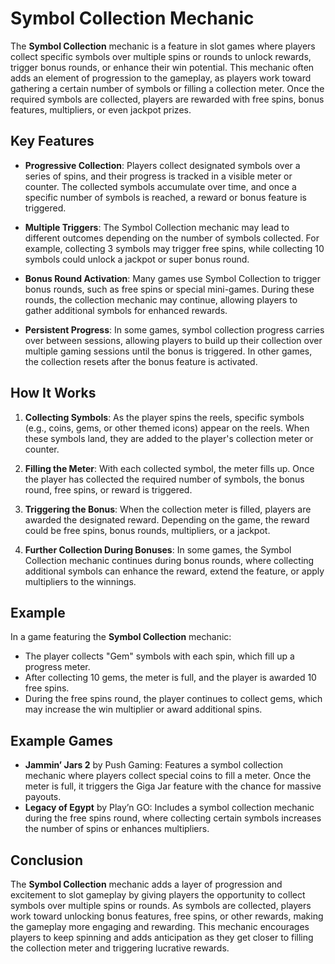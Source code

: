 # Symbol Collection Mechanic

The **Symbol Collection** mechanic is a feature in slot games where players collect specific symbols over multiple spins or rounds to unlock rewards, trigger bonus rounds, or enhance their win potential. This mechanic often adds an element of progression to the gameplay, as players work toward gathering a certain number of symbols or filling a collection meter. Once the required symbols are collected, players are rewarded with free spins, bonus features, multipliers, or even jackpot prizes.

## Key Features

- **Progressive Collection**: Players collect designated symbols over a series of spins, and their progress is tracked in a visible meter or counter. The collected symbols accumulate over time, and once a specific number of symbols is reached, a reward or bonus feature is triggered.

- **Multiple Triggers**: The Symbol Collection mechanic may lead to different outcomes depending on the number of symbols collected. For example, collecting 3 symbols may trigger free spins, while collecting 10 symbols could unlock a jackpot or super bonus round.

- **Bonus Round Activation**: Many games use Symbol Collection to trigger bonus rounds, such as free spins or special mini-games. During these rounds, the collection mechanic may continue, allowing players to gather additional symbols for enhanced rewards.

- **Persistent Progress**: In some games, symbol collection progress carries over between sessions, allowing players to build up their collection over multiple gaming sessions until the bonus is triggered. In other games, the collection resets after the bonus feature is activated.

## How It Works

1. **Collecting Symbols**: As the player spins the reels, specific symbols (e.g., coins, gems, or other themed icons) appear on the reels. When these symbols land, they are added to the player's collection meter or counter.

2. **Filling the Meter**: With each collected symbol, the meter fills up. Once the player has collected the required number of symbols, the bonus round, free spins, or reward is triggered.

3. **Triggering the Bonus**: When the collection meter is filled, players are awarded the designated reward. Depending on the game, the reward could be free spins, bonus rounds, multipliers, or a jackpot.

4. **Further Collection During Bonuses**: In some games, the Symbol Collection mechanic continues during bonus rounds, where collecting additional symbols can enhance the reward, extend the feature, or apply multipliers to the winnings.

## Example

In a game featuring the **Symbol Collection** mechanic:
- The player collects "Gem" symbols with each spin, which fill up a progress meter.
- After collecting 10 gems, the meter is full, and the player is awarded 10 free spins.
- During the free spins round, the player continues to collect gems, which may increase the win multiplier or award additional spins.

## Example Games

- **Jammin’ Jars 2** by Push Gaming: Features a symbol collection mechanic where players collect special coins to fill a meter. Once the meter is full, it triggers the Giga Jar feature with the chance for massive payouts.
- **Legacy of Egypt** by Play’n GO: Includes a symbol collection mechanic during the free spins round, where collecting certain symbols increases the number of spins or enhances multipliers.

## Conclusion

The **Symbol Collection** mechanic adds a layer of progression and excitement to slot gameplay by giving players the opportunity to collect symbols over multiple spins or rounds. As symbols are collected, players work toward unlocking bonus features, free spins, or other rewards, making the gameplay more engaging and rewarding. This mechanic encourages players to keep spinning and adds anticipation as they get closer to filling the collection meter and triggering lucrative rewards.
